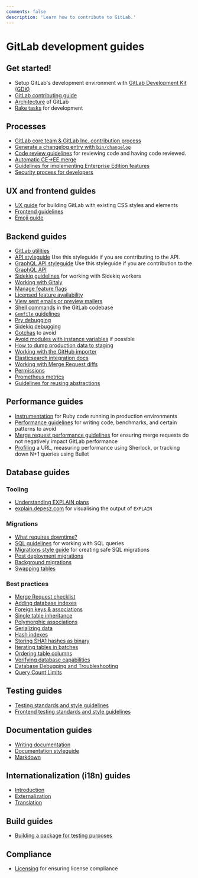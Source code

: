 ```yaml
---
comments: false
description: 'Learn how to contribute to GitLab.'
---
```


# GitLab development guides

## Get started!

- Setup GitLab's development environment with [GitLab Development Kit (GDK)](https://gitlab.com/gitlab-org/gitlab-development-kit/blob/master/doc/howto/README.md)
- [GitLab contributing guide](https://gitlab.com/gitlab-org/gitlab-ce/blob/master/CONTRIBUTING.md)
- [Architecture](architecture.md) of GitLab
- [Rake tasks](rake_tasks.md) for development

## Processes

- [GitLab core team & GitLab Inc. contribution process](https://gitlab.com/gitlab-org/gitlab-ce/blob/master/PROCESS.md)
- [Generate a changelog entry with `bin/changelog`](changelog.md)
- [Code review guidelines](code_review.md) for reviewing code and having code reviewed.
- [Automatic CE->EE merge](automatic_ce_ee_merge.md)
- [Guidelines for implementing Enterprise Edition features](ee_features.md)
- [Security process for developers](https://gitlab.com/gitlab-org/release/docs/blob/master/general/security/developer.md#security-releases-critical-non-critical-as-a-developer)

## UX and frontend guides

- [UX guide](ux_guide/index.md) for building GitLab with existing CSS styles and elements
- [Frontend guidelines](fe_guide/index.md)
- [Emoji guide](fe_guide/emojis.md)

## Backend guides

- [GitLab utilities](utilities.md)
- [API styleguide](api_styleguide.md) Use this styleguide if you are
  contributing to the API.
- [GraphQL API styleguide](api_graphql_styleguide.md) Use this
  styleguide if you are contribution to the [GraphQL API](../api/graphql/index.md)
- [Sidekiq guidelines](sidekiq_style_guide.md) for working with Sidekiq workers
- [Working with Gitaly](gitaly.md)
- [Manage feature flags](feature_flags.md)
- [Licensed feature availability](licensed_feature_availability.md)
- [View sent emails or preview mailers](emails.md)
- [Shell commands](shell_commands.md) in the GitLab codebase
- [`Gemfile` guidelines](gemfile.md)
- [Pry debugging](pry_debugging.md)
- [Sidekiq debugging](sidekiq_debugging.md)
- [Gotchas](gotchas.md) to avoid
- [Avoid modules with instance variables](module_with_instance_variables.md) if possible
- [How to dump production data to staging](db_dump.md)
- [Working with the GitHub importer](github_importer.md)
- [Elasticsearch integration docs](elasticsearch.md)
- [Working with Merge Request diffs](diffs.md)
- [Permissions](permissions.md)
- [Prometheus metrics](prometheus_metrics.md)
- [Guidelines for reusing abstractions](reusing_abstractions.md)

## Performance guides

- [Instrumentation](instrumentation.md) for Ruby code running in production
  environments
- [Performance guidelines](performance.md) for writing code, benchmarks, and
  certain patterns to avoid
- [Merge request performance guidelines](merge_request_performance_guidelines.md)
  for ensuring merge requests do not negatively impact GitLab performance
- [Profiling](profiling.md) a URL, measuring performance using Sherlock, or
  tracking down N+1 queries using Bullet

## Database guides

### Tooling

- [Understanding EXPLAIN plans](understanding_explain_plans.md)
- [explain.depesz.com](https://explain.depesz.com/) for visualising the output
  of `EXPLAIN`

### Migrations

- [What requires downtime?](what_requires_downtime.md)
- [SQL guidelines](sql.md) for working with SQL queries
- [Migrations style guide](migration_style_guide.md) for creating safe SQL migrations
- [Post deployment migrations](post_deployment_migrations.md)
- [Background migrations](background_migrations.md)
- [Swapping tables](swapping_tables.md)

### Best practices

- [Merge Request checklist](database_merge_request_checklist.md)
- [Adding database indexes](adding_database_indexes.md)
- [Foreign keys & associations](foreign_keys.md)
- [Single table inheritance](single_table_inheritance.md)
- [Polymorphic associations](polymorphic_associations.md)
- [Serializing data](serializing_data.md)
- [Hash indexes](hash_indexes.md)
- [Storing SHA1 hashes as binary](sha1_as_binary.md)
- [Iterating tables in batches](iterating_tables_in_batches.md)
- [Ordering table columns](ordering_table_columns.md)
- [Verifying database capabilities](verifying_database_capabilities.md)
- [Database Debugging and Troubleshooting](database_debugging.md)
- [Query Count Limits](query_count_limits.md)

## Testing guides

- [Testing standards and style guidelines](testing_guide/index.md)
- [Frontend testing standards and style guidelines](testing_guide/frontend_testing.md)

## Documentation guides

- [Writing documentation](documentation/index.md)
- [Documentation styleguide](documentation/styleguide.md)
- [Markdown](../user/markdown.md)

## Internationalization (i18n) guides

- [Introduction](i18n/index.md)
- [Externalization](i18n/externalization.md)
- [Translation](i18n/translation.md)

## Build guides

- [Building a package for testing purposes](build_test_package.md)

## Compliance

- [Licensing](licensing.md) for ensuring license compliance
